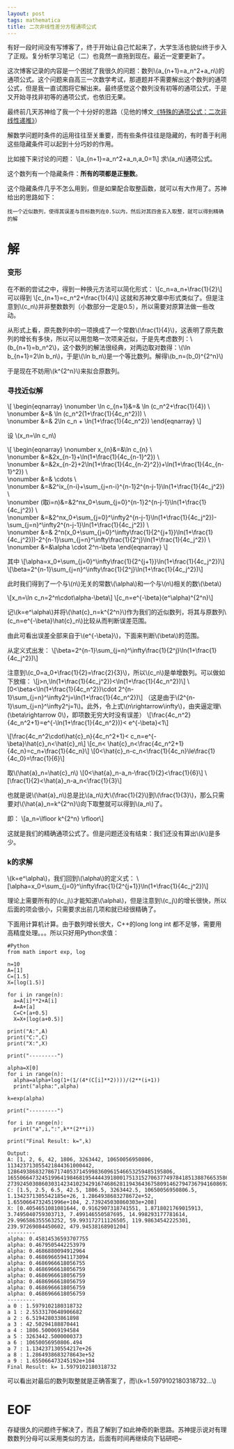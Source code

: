 ```yaml
---
layout: post
tags: mathematica
title: 二次非线性差分方程通项公式
---
```


有好一段时间没有写博客了，终于开始让自己忙起来了，大学生活也貌似终于步入了正规。复分析学习笔记（二）也竟然一直拖到现在。最近一定要更新了。

这次博客记录的内容是一个困扰了我很久的问题：数列\\(a_{n+1}=a_n^2+a_n\\)的通项公式。这个问题来自高三一次数学考试，那道题并不需要解出这个数列的通项公式，但是我一直试图将它解出来。最终感觉这个数列没有初等的通项公式，于是又开始寻找非初等的通项公式，也依旧无果。

最终前几天苏神给了我一个十分好的思路（见他的博文[《特殊的通项公式：二次非线性递推》](http://spaces.ac.cn/archives/3064/)）

解数学问题时条件的运用往往至关重要，而有些条件往往是隐藏的，有时善于利用这些隐藏条件可以起到十分巧妙的作用。

比如接下来讨论的问题：
\\[a_{n+1}=a_n^2+a_n,a_0=1\\]
求\\(a_n\\)通项公式。

这个数列有一个隐藏条件：**所有的项都是正整数**。

这个隐藏条件几乎不怎么用到，但是如果配合取整函数，就可以有大作用了。苏神给出的思路如下：

```
找一个近似数列，使得其误差与目标数列在0.5以内，然后对其四舍五入取整，就可以得到精确的解
```

# 解

### 变形

在不断的尝试之中，得到一种换元方法可以简化形式：
\\[c_n=a_n+\frac{1}{2}\\]
可以得到
\\[c_{n+1}=c_n^2+\frac{1}{4}\\]
这就和苏神文章中形式类似了。但是注意到\\(c_n\\)并非整数数列（小数部分一定是0.5），所以需要对原算法做一些改动。

从形式上看，原先数列中的一项换成了一个常数\\(\frac{1}{4}\\)，这表明了原先数列的增长有多快，所以可以用忽略一次项来近似，于是先考虑数列：\\(b_{n+1}=b_n^2\\)，这个数列的解法很经典，对两边取对数得：\\(\ln b_{n+1}=2\ln b_n\\)，于是\\(\ln b_n\\)是一个等比数列。解得\\(b_n=(b_0)^{2^n}\\)

于是现在不妨用\\(k^{2^n}\\)来拟合原数列。

### 寻找近似解

\\[
\begin{eqnarray}
\nonumber \ln c_{n+1}&=& \ln (c_n^2+\frac{1}{4}) \\\
\nonumber &=& \ln (c_n^2(1+\frac{1}{4c_n^2})) \\\
\nonumber &=& 2\ln c_n + \ln(1+\frac{1}{4c_n^2})
\end{eqnarray}
\\]

设 \\(x_n=\ln c_n\\)

\\[
\begin{eqnarray}
\nonumber x_{n}&=&\ln c_{n} \\\
\nonumber &=&2x_{n-1}+\ln(1+\frac{1}{4c_{n-1}^2}) \\\
\nonumber &=&2x_{n-2}+2\ln(1+\frac{1}{4c_{n-2}^2})+\ln(1+\frac{1}{4c_{n-1}^2}) \\\
\nonumber &=& \cdots \\\
\nonumber &=&2^ix_{n-i}+\sum_{j=n-i}^{n-1}2^{n-j-1}\ln(1+\frac{1}{4c_j^2}) \\\
\nonumber (取i=n)&=&2^nx_0+\sum_{j=0}^{n-1}2^{n-j-1}\ln(1+\frac{1}{4c_j^2}) \\\
\nonumber &=&2^nx_0+\sum_{j=0}^\infty2^{n-j-1}\ln(1+\frac{1}{4c_j^2})-\sum_{j=n}^\infty2^{n-j-1}\ln(1+\frac{1}{4c_j^2}) \\\
\nonumber &=& 2^n(x_0+\sum_{j=0}^\infty\frac{1}{2^{j+1}}\ln(1+\frac{1}{4c_j^2}))-2^{n-1}\sum_{j=n}^\infty\frac{1}{2^j}\ln(1+\frac{1}{4c_j^2}) \\\
\nonumber &=&\alpha \cdot 2^n-\beta
\end{eqnarray}
\\]

其中
\\[\alpha=x_0+\sum_{j=0}^\infty\frac{1}{2^{j+1}}\ln(1+\frac{1}{4c_j^2})\\]
\\[\beta=2^{n-1}\sum_{j=n}^\infty\frac{1}{2^j}\ln(1+\frac{1}{4c_j^2})\\]

此时我们得到了一个与\\(n\\)无关的常数\\(\alpha\\)和一个与\\(n\\)相关的数\\(\beta\\)

\\[x_n=\ln c_n=2^n\cdot\alpha-\beta\\]
\\[c_n=e^{-\beta}(e^\alpha)^{2^n}\\]

记\\(k=e^\alpha\\)并将\\(\hat{c}_n=k^{2^n}\\)作为我们的近似数列，将其与原数列\\(c_n=e^{-\beta}\hat{c}_n\\)比较从而判断误差范围。

由此可看出误差全部来自于\\(e^{-\beta}\\)，下面来判断\\(\beta\\)的范围。

从定义式出发：
\\[\beta=2^{n-1}\sum_{j=n}^\infty\frac{1}{2^j}\ln(1+\frac{1}{4c_j^2})\\]

注意到\\(c_0=a_0+\frac{1}{2}=\frac{2}{3}\\)，所以\\(c_n\\)是单增数列。可以做如下放缩：
 \\[j>n,\ln(1+\frac{1}{4c_j^2})<\ln(1+\frac{1}{4c_n^2})\\]
\\[0<\beta<\ln(1+\frac{1}{4c_n^2})\cdot 2^{n-1}\sum_{j=n}^\infty2^j=\ln(1+\frac{1}{4c_n^2})\\]
（这是由于\\(2^{n-1}\sum_{j=n}^\infty2^j=1\\)。此外，令上式\\(n\rightarrow\infty\\)，由夹逼定理\\(\beta\rightarrow 0\\)，即项数无穷大时没有误差）
\\[\frac{4c_n^2}{4c_n^2+1}=e^{-\ln(1+\frac{1}{4c_n^2})}< e^{-\beta}<1\\]

\\[\frac{4c_n^2\cdot\hat{c}_n}{4c_n^2+1}< c_n=e^{-\beta}\hat{c}_n<\hat{c}_n\\]
\\[c_n< \hat{c}_n<\frac{4c_n^2+1}{4c_n}=c_n+\frac{1}{4c_n}\\]
\\[0<\hat{c}_n-c_n<\frac{1}{4c_n}\le\frac{1}{4c_0}=\frac{1}{6}\\]

取\\(\hat{a}_n=\hat{c}_n\\)
\\[0<\hat{a}_n-a_n-\frac{1}{2}<\frac{1}{6}\\]
\\[\frac{1}{2}<\hat{a}_n-a_n<\frac{1}{3}\\]

也就是说\\(\hat{a}_n\\)总是比\\(a_n\\)大\\(\frac{1}{2}\\)到\\(\frac{1}{3}\\)，那么只需要对\\(\hat{a}_n=k^{2^n}\\)向下取整就可以得到\\(a_n\\)了。

即：
\\[a_n=\lfloor k^{2^n} \rfloor\\]

这就是我们的精确通项公式了。但是问题还没有结束：我们还没有算出\\(k\\)是多少。

### k的求解

\\(k=e^\alpha\\)，我们回到\\(\alpha\\)的定义式：
\\[\alpha=x_0+\sum_{j=0}^\infty\frac{1}{2^{j+1}}\ln(1+\frac{1}{4c_j^2})\\]

理论上需要所有的\\(c_j\\)才能知道\\(\alpha\\)，但是注意到\\(c_j\\)的增长很快，所以后面的项会很小，只需要求出前几项和就已经很精确了。

下面用计算机计算。由于数列增长很大，C++的long long int 都不足够，需要用高精度处理。。。所以只好用Python求值：

```
#Python
from math import exp, log

n=10
A=[1]
C=[1.5]
X=[log(1.5)]

for i in range(n):
  a=A[i]**2+A[i]
  A=A+[a]
  C=C+[a+0.5]
  X=X+[log(a+0.5)]

print("A:",A)
print("C:",C)
print("X:",X)

print("---------")

alpha=X[0]
for i in range(n):
  alpha=alpha+log(1+(1/(4*(C[i]**2))))/(2**(i+1))
  print("alpha:",alpha)

k=exp(alpha)

print("---------")

for i in range(n):
  print("a",i,":",k**(2**i))
  
print("Final Result: k=",k)
```

```
Output:
A: [1, 2, 6, 42, 1806, 3263442, 10650056950806, 113423713055421844361000442, 12864938683278671740537145998360961546653259485195806, 165506647324519964198468195444439180017513152706377497841851388766535868639572406808911988131737645185442, 27392450308603031423410234291674686281194364367580914627947367941608692026226993634332118404582438634929548737283992369758487974306317730580753883429460344956410077034761330476016739454649828385541500213920806]
C: [1.5, 2.5, 6.5, 42.5, 1806.5, 3263442.5, 10650056950806.5, 1.1342371305542185e+26, 1.2864938683278672e+52, 1.6550664732451996e+104, 2.739245030860303e+208]
X: [0.4054651081081644, 0.9162907318741551, 1.8718021769015913, 3.7495040759303713, 7.499146550587695, 14.998293177781614, 29.996586355563252, 59.993172711126505, 119.98634542225301, 239.97269084450602, 479.94538168901204]
---------
alpha: 0.45814536593707755
alpha: 0.4679505442253979
alpha: 0.4686880094912964
alpha: 0.46869665941173094
alpha: 0.4686966618056755
alpha: 0.4686966618056759
alpha: 0.4686966618056759
alpha: 0.4686966618056759
alpha: 0.4686966618056759
alpha: 0.4686966618056759
---------
a 0 : 1.5979102180318732
a 1 : 2.5533170648906682
a 2 : 6.519428033861898
a 3 : 42.50294188870441
a 4 : 1806.500069194584
a 5 : 3263442.5000000373
a 6 : 10650056950806.494
a 7 : 1.134237130554217e+26
a 8 : 1.2864938683278643e+52
a 9 : 1.655066473245192e+104
Final Result: k= 1.5979102180318732
```

可以看出对最后的数列取整就是正确答案了，而\\(k=1.5979102180318732...\\)

# EOF

存疑很久的问题终于解决了，而且了解到了如此神奇的新思路。苏神提示说对有理数数列分母可以采用类似的方法，后面有时间再继续向下钻研吧~

